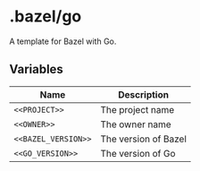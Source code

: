 # .bazel/go

A template for Bazel with Go.

## Variables

| Name             | Description       |
| ---------------- | ----------------- |
| `<<PROJECT>>`    | The project name  |
| `<<OWNER>>`      | The owner name    |
| `<<BAZEL_VERSION>>` | The version of Bazel |
| `<<GO_VERSION>>` | The version of Go |
